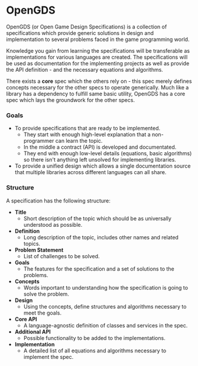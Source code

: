 # OpenGDS

OpenGDS (or Open Game Design Specifications) is a collection of specifications which provide generic solutions in design and implementation to several problems faced in the game programming world.

Knowledge you gain from learning the specifications will be transferable as implementations for various languages are created. The specifications will be used as documentation for the implementing projects as well as provide the API definition - and the necessary equations and algorithms.

There exists a **core** spec which the others rely on - this spec merely defines concepts necessary for the other specs to operate generically. Much like a library has a dependency to fulfill same basic utility, OpenGDS has a core spec which lays the groundwork for the other specs.

### Goals

- To provide specifications that are ready to be implemented. 
  - They start with enough high-level explanation that a non-programmer can learn the topic.
  - In the middle a contract (API) is developed and documentated.
  - They end with enough low-level details (equations, basic algorithms) so there isn't anything left unsolved for implementing libraries.
- To provide a unified design which allows a single documentation source that multiple libraries across different languages can all share.


### Structure

A specification has the following structure:

- **Title**
  - Short description of the topic which should be as universally understood as possible.
- **Definition**
  - Long description of the topic, includes other names and related topics.
- **Problem Statement** 
  - List of challenges to be solved.
- **Goals** 
  - The features for the specification and a set of solutions to the problems.
- **Concepts** 
  - Words important to understanding how the specification is going to solve the problem.
- **Design** 
  - Using the concepts, define structures and algorithms necessary to meet the goals.
- **Core API**
  - A language-agnostic definition of classes and services in the spec.
- **Additional API**
  - Possible functionality to be added to the implementations.
- **Implementation**
  - A detailed list of all equations and algorithms necessary to implement the spec.
